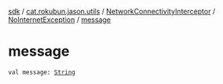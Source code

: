 [sdk](../../../index.md) / [cat.rokubun.jason.utils](../../index.md) / [NetworkConnectivityInterceptor](../index.md) / [NoInternetException](index.md) / [message](./message.md)

# message

`val message: `[`String`](https://kotlinlang.org/api/latest/jvm/stdlib/kotlin/-string/index.html)
